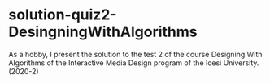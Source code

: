 ﻿# solution-quiz2-DesingningWithAlgorithms
As a hobby, I present the solution to the test 2 of the course Designing With Algorithms of the Interactive Media Design program of the Icesi University. (2020-2)
